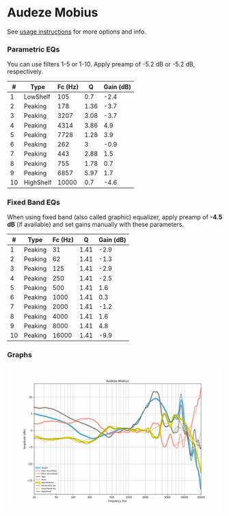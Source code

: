 # Audeze Mobius
See [usage instructions](https://github.com/jaakkopasanen/AutoEq#usage) for more options and info.

### Parametric EQs
You can use filters 1-5 or 1-10. Apply preamp of -5.2 dB or -5.2 dB, respectively.

|   # | Type      |   Fc (Hz) |    Q |   Gain (dB) |
|-----|-----------|-----------|------|-------------|
|   1 | LowShelf  |       105 | 0.7  |        -2.4 |
|   2 | Peaking   |       178 | 1.36 |        -3.7 |
|   3 | Peaking   |      3207 | 3.08 |        -3.7 |
|   4 | Peaking   |      4314 | 3.86 |         4.9 |
|   5 | Peaking   |      7728 | 1.28 |         3.9 |
|   6 | Peaking   |       262 | 3    |        -0.9 |
|   7 | Peaking   |       443 | 2.88 |         1.5 |
|   8 | Peaking   |       755 | 1.78 |         0.7 |
|   9 | Peaking   |      6857 | 5.97 |         1.7 |
|  10 | HighShelf |     10000 | 0.7  |        -4.6 |

### Fixed Band EQs
When using fixed band (also called graphic) equalizer, apply preamp of **-4.5 dB** (if available) and set gains manually with these parameters.

|   # | Type    |   Fc (Hz) |    Q |   Gain (dB) |
|-----|---------|-----------|------|-------------|
|   1 | Peaking |        31 | 1.41 |        -2.9 |
|   2 | Peaking |        62 | 1.41 |        -1.3 |
|   3 | Peaking |       125 | 1.41 |        -2.9 |
|   4 | Peaking |       250 | 1.41 |        -2.5 |
|   5 | Peaking |       500 | 1.41 |         1.6 |
|   6 | Peaking |      1000 | 1.41 |         0.3 |
|   7 | Peaking |      2000 | 1.41 |        -1.2 |
|   8 | Peaking |      4000 | 1.41 |         1.6 |
|   9 | Peaking |      8000 | 1.41 |         4.8 |
|  10 | Peaking |     16000 | 1.41 |        -9.9 |

### Graphs
![](./Audeze%20Mobius.png)
